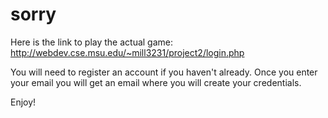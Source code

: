 # sorry
Here is the link to play the actual game: http://webdev.cse.msu.edu/~mill3231/project2/login.php

You will need to register an account if you haven't already. Once you enter your email you will get 
an email where you will create your credentials. 

Enjoy!
